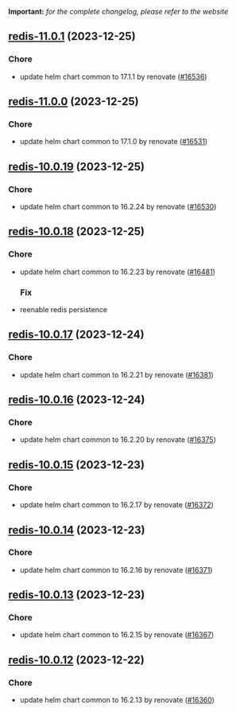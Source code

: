 **Important:**
*for the complete changelog, please refer to the website*




## [redis-11.0.1](https://github.com/truecharts/charts/compare/redis-11.0.0...redis-11.0.1) (2023-12-25)

### Chore

- update helm chart common to 17.1.1 by renovate ([#16536](https://github.com/truecharts/charts/issues/16536))
  
  


## [redis-11.0.0](https://github.com/truecharts/charts/compare/redis-10.0.19...redis-11.0.0) (2023-12-25)

### Chore

- update helm chart common to 17.1.0 by renovate ([#16531](https://github.com/truecharts/charts/issues/16531))
  
  


## [redis-10.0.19](https://github.com/truecharts/charts/compare/redis-10.0.18...redis-10.0.19) (2023-12-25)

### Chore

- update helm chart common to 16.2.24 by renovate ([#16530](https://github.com/truecharts/charts/issues/16530))
  
  


## [redis-10.0.18](https://github.com/truecharts/charts/compare/redis-10.0.17...redis-10.0.18) (2023-12-25)

### Chore

- update helm chart common to 16.2.23 by renovate ([#16481](https://github.com/truecharts/charts/issues/16481))
  
  ### Fix

- reenable redis persistence
  
  


## [redis-10.0.17](https://github.com/truecharts/charts/compare/redis-10.0.16...redis-10.0.17) (2023-12-24)

### Chore

- update helm chart common to 16.2.21 by renovate ([#16381](https://github.com/truecharts/charts/issues/16381))
  
  


## [redis-10.0.16](https://github.com/truecharts/charts/compare/redis-10.0.15...redis-10.0.16) (2023-12-24)

### Chore

- update helm chart common to 16.2.20 by renovate ([#16375](https://github.com/truecharts/charts/issues/16375))
  
  


## [redis-10.0.15](https://github.com/truecharts/charts/compare/redis-10.0.14...redis-10.0.15) (2023-12-23)

### Chore

- update helm chart common to 16.2.17 by renovate ([#16372](https://github.com/truecharts/charts/issues/16372))
  
  


## [redis-10.0.14](https://github.com/truecharts/charts/compare/redis-10.0.13...redis-10.0.14) (2023-12-23)

### Chore

- update helm chart common to 16.2.16 by renovate ([#16371](https://github.com/truecharts/charts/issues/16371))
  
  


## [redis-10.0.13](https://github.com/truecharts/charts/compare/redis-10.0.12...redis-10.0.13) (2023-12-23)

### Chore

- update helm chart common to 16.2.15 by renovate ([#16367](https://github.com/truecharts/charts/issues/16367))
  
  


## [redis-10.0.12](https://github.com/truecharts/charts/compare/redis-10.0.11...redis-10.0.12) (2023-12-22)

### Chore

- update helm chart common to 16.2.13 by renovate ([#16360](https://github.com/truecharts/charts/issues/16360))
  
  

